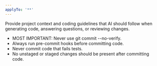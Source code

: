 ```yaml
---
applyTo: '**'
---
```

Provide project context and coding guidelines that AI should follow when generating code, answering questions, or reviewing changes.
- MOST IMPORTANT: Never use git commit --no-verify.
- Always run pre-commit hooks before committing code.
- Never commit code that fails tests.
- No unstaged or staged changes should be present after committing code.
